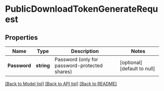 # PublicDownloadTokenGenerateRequest

## Properties
Name | Type | Description | Notes
------------ | ------------- | ------------- | -------------
**Password** | **string** | Password (only for password-protected shares) | [optional] [default to null]

[[Back to Model list]](../README.md#documentation-for-models) [[Back to API list]](../README.md#documentation-for-api-endpoints) [[Back to README]](../README.md)

